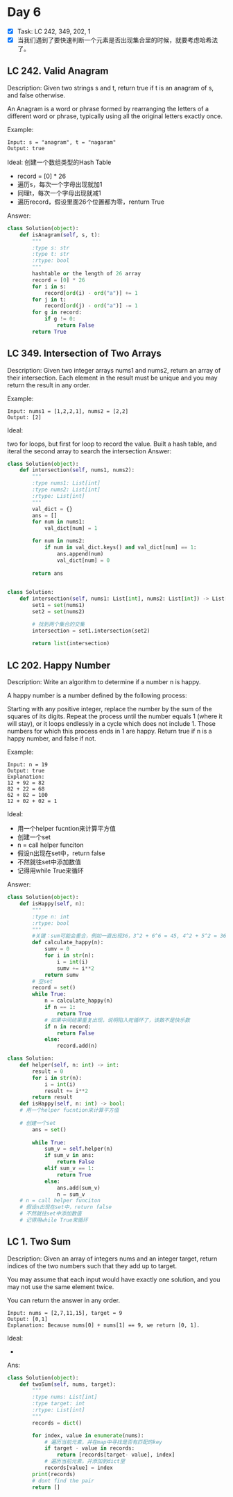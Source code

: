 # Day 6

- [x] Task: LC 242, 349, 202, 1
- [x] 当我们遇到了要快速判断一个元素是否出现集合里的时候，就要考虑哈希法了。

## LC 242. Valid Anagram

Description: Given two strings s and t, return true if t is an anagram of s, and false otherwise.

An Anagram is a word or phrase formed by rearranging the letters of a different word or phrase, typically using all the original letters exactly once.

Example:
```
Input: s = "anagram", t = "nagaram"
Output: true
```

Ideal: 创建一个数组类型的Hash Table

* record = [0] * 26
* 遍历s，每次一个字母出现就加1
* 同理t，每次一个字母出现就减1
* 遍历record，假设里面26个位置都为零，renturn True

Answer:

```python
class Solution(object):
    def isAnagram(self, s, t):
        """
        :type s: str
        :type t: str
        :rtype: bool
        """
        hashtable or the length of 26 array
        record = [0] * 26
        for i in s:
            record[ord(i) - ord("a")] += 1
        for j in t:
            record[ord(j) - ord("a")] -= 1
        for g in record:
            if g != 0:
                return False
        return True

```

## LC 349. Intersection of Two Arrays

Description: Given two integer arrays nums1 and nums2, return an array of their intersection. Each element in the result must be unique and you may return the result in any order.

Example: 
```
Input: nums1 = [1,2,2,1], nums2 = [2,2]
Output: [2]
```

Ideal: 

two for loops, but first for loop to record the value. Built a hash table, and iteral the second array to search the intersection
Answer:

```py
class Solution(object):
    def intersection(self, nums1, nums2):
        """
        :type nums1: List[int]
        :type nums2: List[int]
        :rtype: List[int]
        """
        val_dict = {}
        ans = []
        for num in nums1:
            val_dict[num] = 1

        for num in nums2:
            if num in val_dict.keys() and val_dict[num] == 1:
                ans.append(num)
                val_dict[num] = 0
        
        return ans
     
```

```py
class Solution:
    def intersection(self, nums1: List[int], nums2: List[int]) -> List[int]:
        set1 = set(nums1)
        set2 = set(nums2)

        # 找到两个集合的交集
        intersection = set1.intersection(set2)
        
        return list(intersection)

```

## LC 202. Happy Number

Description: Write an algorithm to determine if a number n is happy.

A happy number is a number defined by the following process:

Starting with any positive integer, replace the number by the sum of the squares of its digits.
Repeat the process until the number equals 1 (where it will stay), or it loops endlessly in a cycle which does not include 1.
Those numbers for which this process ends in 1 are happy.
Return true if n is a happy number, and false if not.

Example:

```
Input: n = 19
Output: true
Explanation:
12 + 92 = 82
82 + 22 = 68
62 + 82 = 100
12 + 02 + 02 = 1
```

Ideal:

* 用一个helper fucntion来计算平方值
* 创建一个set
* n = call helper funciton
* 假设n出现在set中，return false
* 不然就往set中添加数值
* 记得用while True来循环

Answer: 

```python
class Solution(object):
    def isHappy(self, n):
        """
        :type n: int
        :rtype: bool
        """
        #关键：sum可能会重合，例如一直出现36，3^2 + 6^6 = 45, 4^2 + 5^2 = 36
        def calculate_happy(n):
            sumv = 0
            for i in str(n):
                i = int(i)
                sumv += i**2
            return sumv
        # 空set
        record = set()
        while True:
            n = calculate_happy(n)
            if n == 1:
                return True
            # 如果中间结果重复出现，说明陷入死循环了，该数不是快乐数
            if n in record:
                return False
            else:
                record.add(n)
```

```py
class Solution:
    def helper(self, n: int) -> int:
        result = 0
        for i in str(n):
            i = int(i)
            result += i**2
        return result
    def isHappy(self, n: int) -> bool:
    # 用一个helper fucntion来计算平方值
    
    # 创建一个set
        ans = set()
        
        while True:
            sum_v = self.helper(n)
            if sum_v in ans:
                return False
            elif sum_v == 1:
                return True
            else:
                ans.add(sum_v)
                n = sum_v
    # n = call helper funciton
    # 假设n出现在set中，return false
    # 不然就往set中添加数值
    # 记得用while True来循环

```

## LC 1. Two Sum
Description: Given an array of integers nums and an integer target, return indices of the two numbers such that they add up to target.

You may assume that each input would have exactly one solution, and you may not use the same element twice.

You can return the answer in any order.

```
Input: nums = [2,7,11,15], target = 9
Output: [0,1]
Explanation: Because nums[0] + nums[1] == 9, we return [0, 1].
```
Ideal: 

* 

Ans:
```python
class Solution(object):
    def twoSum(self, nums, target):
        """
        :type nums: List[int]
        :type target: int
        :rtype: List[int]
        """
        records = dict()

        for index, value in enumerate(nums):  
            # 遍历当前元素，并在map中寻找是否有匹配的key
            if target - value in records:   
                return [records[target- value], index]
            # 遍历当前元素，并添加到dict里
            records[value] = index    
        print(records)
        # dont find the pair
        return []
```

